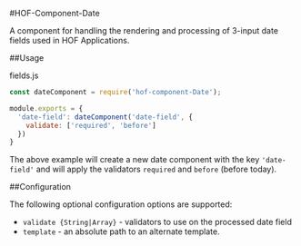 #HOF-Component-Date

A component for handling the rendering and processing of 3-input date fields used in HOF Applications.

##Usage

fields.js
```js
const dateComponent = require('hof-component-Date');

module.exports = {
  'date-field': dateComponent('date-field', {
    validate: ['required', 'before']
  })
}
```

The above example will create a new date component with the key `'date-field'` and will apply the validators `required` and `before` (before today).

##Configuration

The following optional configuration options are supported:

* `validate {String|Array}` - validators to use on the processed date field
* `template` - an absolute path to an alternate template.
